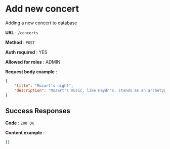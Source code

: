 # Add new concert

Adding a new concert to database

**URL** : `/concerts`

**Method** : `POST`

**Auth required** : YES

**Allowed for roles** : ADMIN

**Request body example** :

```json
{
    "title": "Mozart's night",
    "description": "Mozart's music, like Haydn's, stands as an archetype .."
}
```

## Success Responses
**Code** : `200 OK`

**Content example** : 

```json
{}
```
